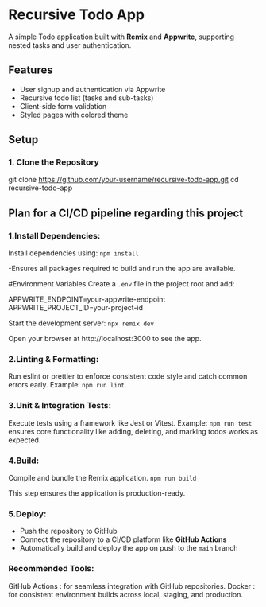 # Recursive Todo App
A simple Todo application built with **Remix** and **Appwrite**, supporting nested tasks and user authentication.

## Features
- User signup and authentication via Appwrite
- Recursive todo list (tasks and sub-tasks)
- Client-side form validation
- Styled pages with colored theme

## Setup
### 1. Clone the Repository

git clone https://github.com/your-username/recursive-todo-app.git
cd recursive-todo-app

## Plan for a CI/CD pipeline regarding this project

### 1.Install Dependencies:
Install dependencies using:
`npm install`

-Ensures all packages required to build and run the app are available.

#Environment Variables
Create a `.env` file in the project root and add:

APPWRITE_ENDPOINT=your-appwrite-endpoint
APPWRITE_PROJECT_ID=your-project-id

Start the development server:
`npx remix dev`

Open your browser at http://localhost:3000 to see the app.

### 2.Linting & Formatting:
Run eslint or prettier to enforce consistent code style and catch common errors early.
Example: `npm run lint`.

### 3.Unit & Integration Tests:
Execute tests using a framework like Jest or Vitest.
Example: `npm run test` ensures core functionality like adding, deleting, and marking todos works as expected.

### 4.Build:
Compile and bundle the Remix application.
`npm run build`

This step ensures the application is production-ready.

### 5.Deploy:

- Push the repository to GitHub  
- Connect the repository to a CI/CD platform like **GitHub Actions**  
- Automatically build and deploy the app on push to the `main` branch

### Recommended Tools:
GitHub Actions : for seamless integration with GitHub repositories.
Docker : for consistent environment builds across local, staging, and production.

